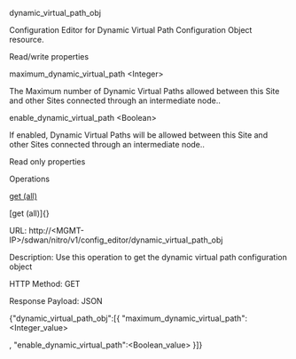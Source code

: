 dynamic\_virtual\_path\_obj

Configuration Editor for Dynamic Virtual Path Configuration Object resource.

Read/write properties

maximum\_dynamic\_virtual\_path &lt;Integer&gt;

The Maximum number of Dynamic Virtual Paths allowed between this Site and other Sites connected through an intermediate node..

enable\_dynamic\_virtual\_path &lt;Boolean&gt;

If enabled, Dynamic Virtual Paths will be allowed between this Site and other Sites connected through an intermediate node..

Read only properties

Operations

[get (all)](#get_all)

[get (all)]{}

URL: http://&lt;MGMT-IP&gt;/sdwan/nitro/v1/config\_editor/dynamic\_virtual\_path\_obj

Description: Use this operation to get the dynamic virtual path configuration object

HTTP Method: GET

Response Payload: JSON

{"dynamic\_virtual\_path\_obj":\[{ "maximum\_dynamic\_virtual\_path":&lt;Integer\_value&gt;

, "enable\_dynamic\_virtual\_path":&lt;Boolean\_value&gt; }\]}
